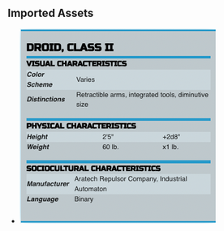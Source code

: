 
## Imported Assets

- ![Pasted image 20220704104454.png](/assets/pasted-image-20220704104454-9er8r6x8ni4z.png)
